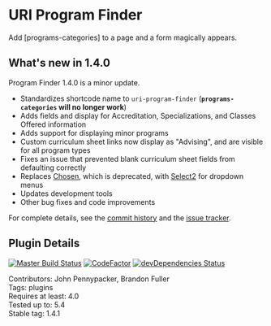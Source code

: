 # URI Program Finder

Add [programs-categories] to a page and a form magically appears.

## What's new in 1.4.0

Program Finder 1.4.0 is a minor update.

- Standardizes shortcode name to `uri-program-finder` (**`programs-categories` will no longer work**)
- Adds fields and display for Accreditation, Specializations, and Classes Offered information
- Adds support for displaying minor programs
- Custom curriculum sheet links now display as "Advising", and are visible for all program types
- Fixes an issue that prevented blank curriculum sheet fields from defaulting correctly
- Replaces [Chosen](https://github.com/harvesthq/chosen), which is deprecated, with [Select2](https://github.com/select2/select2) for dropdown menus
- Updates development tools
- Other bug fixes and code improvements

For complete details, see the [commit history](https://github.com/uriweb/uri-program-finder/pull/14/commits) and the [issue tracker](https://github.com/uriweb/uri-program-finder/issues).

## Plugin Details

[![Master Build Status](https://travis-ci.org/uriweb/uri-program-finder.svg?branch=master)](https://travis-ci.org/uriweb/uri-program-finder)
[![CodeFactor](https://www.codefactor.io/repository/github/uriweb/uri-program-finder/badge/master)](https://www.codefactor.io/repository/github/uriweb/uri-program-finder/overview/master)
[![devDependencies Status](https://david-dm.org/uriweb/uri-program-finder/dev-status.svg)](https://david-dm.org/uriweb/uri-program-finder?type=dev)

Contributors: John Pennypacker, Brandon Fuller  
Tags: plugins  
Requires at least: 4.0  
Tested up to: 5.4  
Stable tag: 1.4.1  
